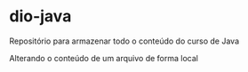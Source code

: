# dio-java
Repositório para armazenar todo o conteúdo do curso de Java

Alterando o conteúdo de um arquivo de forma local